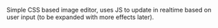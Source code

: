 Simple CSS based image editor, uses JS to update in realtime based on user input (to be expanded with more effects later). 